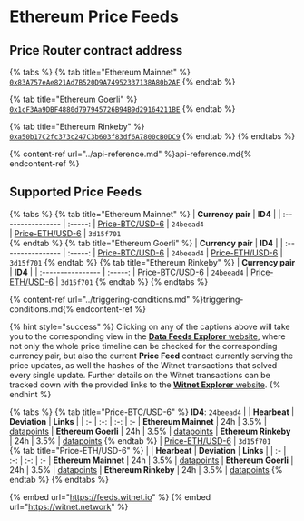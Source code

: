 # Ethereum Price Feeds

## Price Router contract address
{% tabs %}
{% tab title="Ethereum Mainnet" %}
[`0x83A757eAe821Ad7B520D9A74952337138A80b2AF`](https://etherscan.io/address/0x83a757eae821ad7b520d9a74952337138a80b2af#readContract)
{% endtab %}

{% tab title="Ethereum Goerli" %}
[`0x1cF3Aa9DBF4880d797945726B94B9d29164211BE`](https://goerli.etherscan.io/address/0x1cF3Aa9DBF4880d797945726B94B9d29164211BE#readContract)
{% endtab %}

{% tab title="Ethereum Rinkeby" %}
[`0xa50b17C2fc373c247C3b603f83df6A7800cB0DC9`](https://rinkeby.etherscan.io/address/0xa50b17C2fc373c247C3b603f83df6A7800cB0DC9#readContract) 
{% endtab %}
{% endtabs %}

{% content-ref url="../api-reference.md" %}api-reference.md{% endcontent-ref %}

## Supported Price Feeds 
{% tabs %}
{% tab title="Ethereum Mainnet" %}
| **Currency pair** | **ID4** | 
| :---------------- | :-----: 
| [Price-BTC/USD-6](https://feeds.witnet.io/feeds/ethereum-mainnet_btc-usd_6) | `24beead4`  
| [Price-ETH/USD-6](https://feeds.witnet.io/feeds/ethereum-mainnet_eth-usd_6) | `3d15f701`  
{% endtab %}
{% tab title="Ethereum Goerli" %}
| **Currency pair** | **ID4** |
| :---------------- | :-----: 
| [Price-BTC/USD-6](https://feeds.witnet.io/feeds/ethereum-goerli_btc-usd_6) | `24beead4` 
| [Price-ETH/USD-6](https://feeds.witnet.io/feeds/ethereum-goerli_eth-usd_6) | `3d15f701` 
{% endtab %}
{% tab title="Ethereum Rinkeby" %}
| **Currency pair** | **ID4** | 
| :---------------- | :-----: 
| [Price-BTC/USD-6](https://feeds.witnet.io/feeds/ethereum-rinkeby_btc-usd_6) | `24beead4` 
| [Price-ETH/USD-6](https://feeds.witnet.io/feeds/ethereum-rinkeby_eth-usd_6) | `3d15f701` 
{% endtab %}
{% endtabs %}

{% content-ref url="../triggering-conditions.md" %}triggering-conditions.md{% endcontent-ref %}

{% hint style="success" %}
Clicking on any of the captions above will take you to the corresponding view in the [**Data Feeds Explorer** website](https://feeds.witnet.io), where not only the whole price timeline can be checked for the corresponding currency pair, but also the current **Price Feed** contract currently serving the price updates, as well the hashes of the Witnet transactions that solved every single update. Further details on the Witnet transactions can be tracked down with the provided links to the [**Witnet Explorer** website](https://witnet.network/).
{% endhint %}

{% tabs %}
{% tab title="Price-BTC/USD-6" %}
**ID4**:  `24beead4`
| | **Hearbeat** | **Deviation** | **Links** | 
| :- | :-: | :-: | :- 
| **Ethereum Mainnet** | 24h | 3.5% | [datapoints](https://feeds.witnet.io/feeds/ethereum-mainnet_btc-usd_6)
| **Ethereum Goerli** | 24h | 3.5% | [datapoints](https://feeds.witnet.io/feeds/ethereum-goerli_btc-usd_6)
| **Ethereum Rinkeby** | 24h | 3.5% | [datapoints](https://feeds.witnet.io/feeds/ethereum-goerli_btc-usd_6)
{% endtab %}
| [Price-ETH/USD-6](https://feeds.witnet.io/feeds/ethereum-mainnet_eth-usd_6) | `3d15f701`  
{% tab title="Price-ETH/USD-6" %}
| | **Hearbeat** | **Deviation** | **Links** | 
| :- | :-: | :-: | :- 
| **Ethereum Mainnet** | 24h | 3.5% | [datapoints](https://feeds.witnet.io/feeds/ethereum-mainnet_eth-usd_6)
| **Ethereum Goerli** | 24h | 3.5% | [datapoints](https://feeds.witnet.io/feeds/ethereum-goerli_eth-usd_6)
| **Ethereum Rinkeby** | 24h | 3.5% | [datapoints](https://feeds.witnet.io/feeds/ethereum-goerli_eth-usd_6)
{% endtab %}
{% endtabs %}

{% embed url="https://feeds.witnet.io" %}
{% embed url="https://witnet.network" %}
